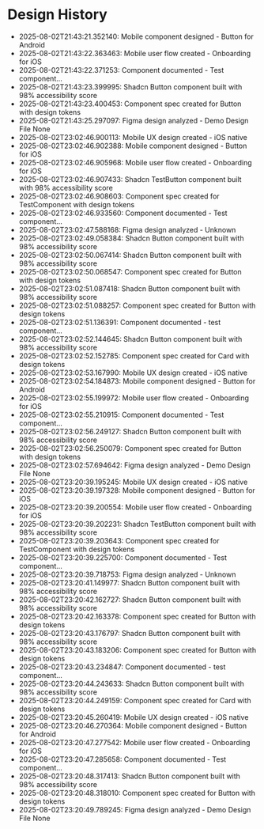 # Design History

- 2025-08-02T21:43:21.352140: Mobile component designed - Button for Android
- 2025-08-02T21:43:22.363463: Mobile user flow created - Onboarding for iOS
- 2025-08-02T21:43:22.371253: Component documented - Test component...
- 2025-08-02T21:43:23.399995: Shadcn Button component built with 98% accessibility score
- 2025-08-02T21:43:23.400453: Component spec created for Button with design tokens
- 2025-08-02T21:43:25.297097: Figma design analyzed - Demo Design File None
- 2025-08-02T23:02:46.900113: Mobile UX design created - iOS native
- 2025-08-02T23:02:46.902388: Mobile component designed - Button for iOS
- 2025-08-02T23:02:46.905968: Mobile user flow created - Onboarding for iOS
- 2025-08-02T23:02:46.907433: Shadcn TestButton component built with 98% accessibility score
- 2025-08-02T23:02:46.908603: Component spec created for TestComponent with design tokens
- 2025-08-02T23:02:46.933560: Component documented - Test component...
- 2025-08-02T23:02:47.588168: Figma design analyzed - Unknown
- 2025-08-02T23:02:49.058384: Shadcn Button component built with 98% accessibility score
- 2025-08-02T23:02:50.067414: Shadcn Button component built with 98% accessibility score
- 2025-08-02T23:02:50.068547: Component spec created for Button with design tokens
- 2025-08-02T23:02:51.087418: Shadcn Button component built with 98% accessibility score
- 2025-08-02T23:02:51.088257: Component spec created for Button with design tokens
- 2025-08-02T23:02:51.136391: Component documented - test component...
- 2025-08-02T23:02:52.144645: Shadcn Button component built with 98% accessibility score
- 2025-08-02T23:02:52.152785: Component spec created for Card with design tokens
- 2025-08-02T23:02:53.167990: Mobile UX design created - iOS native
- 2025-08-02T23:02:54.184873: Mobile component designed - Button for Android
- 2025-08-02T23:02:55.199972: Mobile user flow created - Onboarding for iOS
- 2025-08-02T23:02:55.210915: Component documented - Test component...
- 2025-08-02T23:02:56.249127: Shadcn Button component built with 98% accessibility score
- 2025-08-02T23:02:56.250079: Component spec created for Button with design tokens
- 2025-08-02T23:02:57.694642: Figma design analyzed - Demo Design File None
- 2025-08-02T23:20:39.195245: Mobile UX design created - iOS native
- 2025-08-02T23:20:39.197328: Mobile component designed - Button for iOS
- 2025-08-02T23:20:39.200554: Mobile user flow created - Onboarding for iOS
- 2025-08-02T23:20:39.202231: Shadcn TestButton component built with 98% accessibility score
- 2025-08-02T23:20:39.203643: Component spec created for TestComponent with design tokens
- 2025-08-02T23:20:39.225700: Component documented - Test component...
- 2025-08-02T23:20:39.718753: Figma design analyzed - Unknown
- 2025-08-02T23:20:41.149977: Shadcn Button component built with 98% accessibility score
- 2025-08-02T23:20:42.162727: Shadcn Button component built with 98% accessibility score
- 2025-08-02T23:20:42.163378: Component spec created for Button with design tokens
- 2025-08-02T23:20:43.176797: Shadcn Button component built with 98% accessibility score
- 2025-08-02T23:20:43.183206: Component spec created for Button with design tokens
- 2025-08-02T23:20:43.234847: Component documented - test component...
- 2025-08-02T23:20:44.243633: Shadcn Button component built with 98% accessibility score
- 2025-08-02T23:20:44.249159: Component spec created for Card with design tokens
- 2025-08-02T23:20:45.260419: Mobile UX design created - iOS native
- 2025-08-02T23:20:46.270364: Mobile component designed - Button for Android
- 2025-08-02T23:20:47.277542: Mobile user flow created - Onboarding for iOS
- 2025-08-02T23:20:47.285658: Component documented - Test component...
- 2025-08-02T23:20:48.317413: Shadcn Button component built with 98% accessibility score
- 2025-08-02T23:20:48.318010: Component spec created for Button with design tokens
- 2025-08-02T23:20:49.789245: Figma design analyzed - Demo Design File None
